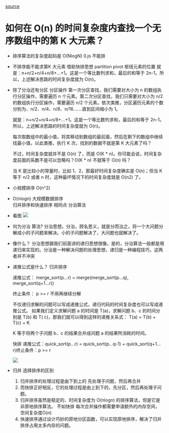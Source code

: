 [source](https://time.geekbang.org/column/article/41913)

# 如何在 O(n) 的时间复杂度内查找一个无序数组中的第 K 大元素？
- 排序算法的复杂度起码是 O(NlogN)
    0.js 
    不能排
- 不排序能不能求第K 大元素
    借助快排思想 partition   pivot
    枢纽元素的位置
    就是：n+n/2+n/4+n/8+...+1。这是一个等比数列求和，最后的和等于 2n-1。所以，上述解决思路的时间复杂度就为 O(n)。

- 除了分治还有分区
    分区操作
    第一次分区查找，我们需要对大小为 n 的数组执行分区操作，需要遍历 n 个元素。第二次分区查找，我们只需要对大小为 n/2 的数组执行分区操作，需要遍历 n/2 个元素。依次类推，分区遍历元素的个数分别为、n/2、n/4、n/8、n/16.……直到区间缩小为 1。

    就是：n+n/2+n/4+n/8+...+1。这是一个等比数列求和，最后的和等于 2n-1。所以，上述解决思路的时间复杂度就为 O(n)。

    每次取数组中的最小值，将其移动到数组的最前面，然后在剩下的数组中继续找最小值，以此类推，执行 K 次，找到的数据不就是第 K 大元素了吗？

    不过，时间复杂度就并不是 O(n) 了，而是 O(K * n)。你可能会说，时间复杂度前面的系数不是可以忽略吗？O(K * n) 不就等于 O(n) 吗？

    当 K 是比较小的常量时，比如 1、2，那最好时间复杂度确实是 O(n)；但当 K 等于 n/2 或者 n 时，这种最坏情况下的时间复杂度就是 O(n2) 了。

    

- 小规模排序 O(n^2)
- O(nlogn)  大规模数据排序  
    归并排序和快速排序
    相同点  分治算法 
- 看图
    ![](https://static001.geekbang.org/resource/image/db/2b/db7f892d3355ef74da9cd64aa926dc2b.jpg)
- 何为分治 算法?
    分治思想。分治，顾名思义，就是分而治之，将一个大问题分解成小的子问题来解决。小的子问题解决了，大问题也就解决了。
- 像什么？
    分治思想跟我们前面讲的递归思想很像。是的，分治算法一般都是用递归来实现的。分治是一种解决问题的处理思想，递归是一种编程技巧，这两者并不冲突
    
- 递推公式是什么？
    归并排序

    递推公式：
    merge_sort(p…r) = merge(merge_sort(p…q), merge_sort(q+1…r))

    终止条件：
    p >= r 不用再继续分解

    不仅递归求解的问题可以写成递推公式，递归代码的时间复杂度也可以写成递推公式。
    如果我们定义求解问题 a 的时间是 T(a)，求解问题 b、c 的时间分别是 T(b) 和 T( c)，那我们就可以得到这样的递推关系式：
    T(a) = T(b) + T(c) + K
    
    K 等于将两个子问题 b、c 的结果合并成问题 a 的结果所消耗的时间。

    
    快排
    递推公式：quick_sort(p…r) = quick_sort(p…q-1) + quick_sort(q+1… r)终止条件：p >= r

    ![](https://static001.geekbang.org/resource/image/aa/05/aa03ae570dace416127c9ccf9db8ac05.jpg)

- 归并 选择排序的区别
    1. 归并排序的处理过程是由下到上的 先处理子问题，然后再合并
    2. 而快排正好相反，它的处理过程是由上到下的，先分区，然后再处理子问题。
    3. 归并排序虽然是稳定的、时间复杂度为 O(nlogn) 的排序算法，但是它是非原地排序算法。
        不如快排  每次合并操作都需要申请额外的内存空间，  空间复杂度O(n)
    4. 快速排序通过设计巧妙的原地分区函数，可以实现原地排序，解决了归并排序占用太多内存的问题。